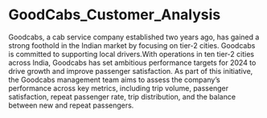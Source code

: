 # GoodCabs_Customer_Analysis
Goodcabs, a cab service company established two years ago, has gained a strong foothold in the Indian market by focusing on tier-2 cities.  Goodcabs is committed to supporting local drivers.With operations in ten tier-2 cities across India, Goodcabs has set ambitious performance targets for 2024 to drive growth and improve passenger satisfaction. As part of this initiative, the Goodcabs management team aims to assess the company’s performance across key metrics, including trip volume, passenger satisfaction, repeat passenger rate, trip distribution, and the balance between new and repeat passengers. 


